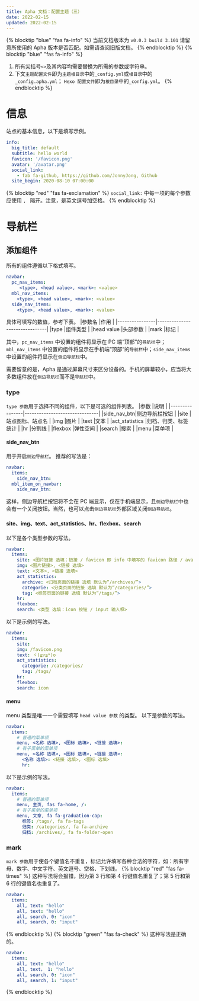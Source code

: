 ```yaml
---
title: Apha 文档：配置主题（三）
date: 2022-02-15
updated: 2022-02-15
---
```

{% blocktip "blue" "fas fa-info" %}
当前文档版本为 `v0.0.3 build 3.101`
请留意所使用的 Apha 版本是否匹配。如需请查阅旧版文档。
{% endblocktip %}
{% blocktip "blue" "fas fa-info" %}
1. 所有尖括号`<>`及其内容均需要替换为所需的参数或字符串。
2. 下文`主题配置文件`即为`主题根目录`中的`_config.yml`或`根目录`中的`_config.apha.yml`；
  `Hexo 配置文件`即为`根目录`中的`_config.yml`。
{% endblocktip %}
# 信息
站点的基本信息，以下是填写示例。
```yml 主题配置文件
info:
  big_title: default
  subtitle: hello world
  favicon: '/favicon.png'
  avatar: '/avatar.png'
  social_link:
    - fab fa-github, https://github.com/JonnyJong, Github
  site_begin: 2020-08-10 07:00:00
```
{% blocktip "red" "fas fa-exclamation" %}
`social_link:` 中每一项的每个参数应使用 `, ` 隔开。注意，是英文逗号加空格。
{% endblocktip %}

# 导航栏
## 添加组件
所有的组件遵循以下格式填写。
```yml 主题配置文件
navbar:
  pc_nav_items:
     <type>, <head value>, <mark>: <value>
  mbl_nav_items:
    <type>, <head value>, <mark>: <value>
  side_nav_items:
    <type>, <head value>, <mark>: <value>
```
具体可填写的数值，参考下表。
|参数名        |作用                          |
|----------------|-------------------------------|
|type          |组件类型           |
|head value          |头部参数           |
|mark          |标记           |

其中，`pc_nav_items` 中设置的组件将显示在 PC 端“顶部”的`导航栏`中；`mbl_nav_items` 中设置的组件将显示在手机端“顶部”的`导航栏`中；`side_nav_items` 中设置的组件将显示在`侧边导航栏`中。

需要留意的是，Apha 是通过屏幕尺寸来区分设备的。手机的屏幕较小，应当将大多数组件放在`侧边导航栏`而不是`导航栏`中。

### type
`type 参数`用于选择不同的组件，以下是可选的组件列表。
|参数        |说明                          |
|----------------|-------------------------------|
|side_nav_btn|侧边导航栏按钮             |
|site          |站点图标、站点名           |
|img          |图片           |
|text          |文本           |
|act_statistics          |归档、归类、标签统计           |
|hr          |分割线           |
|flexbox          |弹性空间           |
|search          |搜索           |
|menu          |菜单项           |

#### side_nav_btn
用于开启`侧边导航栏`。
推荐的写法是：
```yml 主题配置文件
navbar:
  items:
    side_nav_btn:
  mbl_item_on_navbar:
    side_nav_btn:
```
这样，侧边导航栏按钮将不会在 PC 端显示，仅在手机端显示，且`侧边导航栏`中也会有一个关闭按钮。当然，也可以点击`侧边导航栏`外部区域关闭`侧边导航栏`。

#### site、img、text、act_statistics、hr、flexbox、search
以下是各个类型参数的写法。
```yml 主题配置文件
navbar:
  items:
    site: <图片链接 选填：链接 / favicon 即 info 中填写的 favicon 路径 / avatar 即 info 中填写的 avatar 路径>, <站点名 默认为 Hexo 配置文件中的 title 允许替换为其他合法的字符串，当为 none 时没有字符串>, <链接 默认为 Hexo 配置文件中的 url，当为 none 时没有链接>
    img: <图片链接>, <链接 选填>
    text: <文本>, <链接 选填>
    act_statistics:
      archive: <归档页面的链接 选填 默认为“/archives/”>
      categorie: <分类页面的链接 选填 默认为“/categories/”>
      tag: <标签页面的链接 选填 默认为“/tags/”>
    hr:
    flexbox:
    search: <类型 选填：icon 按钮 / input 输入框>
```
以下是示例的写法。
```yml 主题配置文件
navbar:
  items:
    site: 
    img: /favicon.png
    text: ヾ(≧▽≦*)o
    act_statistics:
      categorie: /categories/
      tag: /tags/
    hr:
    flexbox:
    search: icon
```

#### menu
menu 类型是唯一一个需要填写 `head value 参数` 的类型。
以下是参数的写法。
```yml 主题配置文件
navbar:
  items:
    # 普通的菜单项
    menu, <名称 选填>, <图标 选填>, <链接 选填>:
    # 有子菜单的菜单项
    menu, <名称 选填>, <图标 选填>, <链接 选填>:
      <名称 选填>: <链接 选填>, <图标 选填>
      hr:
```
以下是示例的写法。
```yml 主题配置文件
navbar:
  items:
    # 普通的菜单项
    menu, 主页, fas fa-home, /:
    # 有子菜单的菜单项
    menu, 文章, fa fa-graduation-cap:
      标签: /tags/, fa fa-tags
      归类: /categories/, fa fa-archive
      归档: /archives/, fa fa-folder-open
```

### mark

`mark 参数`用于使各个键值名不重复，标记允许填写各种合法的字符，如：所有字母、数字、中文字符、英文逗号、空格、下划线。
{% blocktip "red" "fas fa-times" %}
这种写法将会报错，因为第 3 行和第 4 行键值名重复了；第 5 行和第 6 行的键值名也重复了。
```yml 主题配置文件
navbar:
  items:
    all, text: "hello"
    all, text: "hello"
    all, search, 0: "icon"
    all, search, 0: "input"
```
{% endblocktip %}
{% blocktip "green" "fas fa-check" %}
这种写法是正确的。
```yml 主题配置文件
navbar:
  items:
    all, text: "hello"
    all, text， 1: "hello"
    all, search, 0: "icon"
    all, search, 1: "input"
```
{% endblocktip %}

